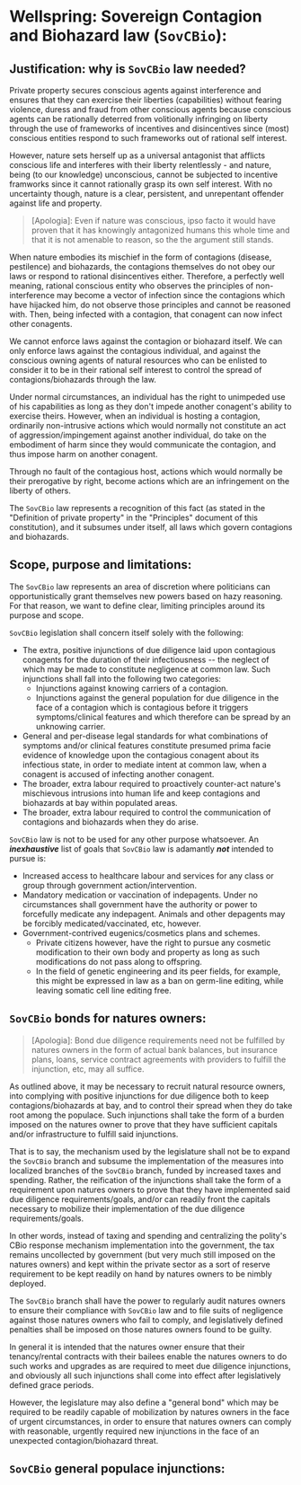 # Wellspring: Sovereign Contagion and Biohazard law (`SovCBio`):

## Justification: why is `SovCBio` law needed?

Private property secures conscious agents against interference and ensures that they can exercise their liberties (capabilities) without fearing violence, duress and fraud from other conscious agents because conscious agents can be rationally deterred from volitionally infringing on liberty through the use of frameworks of incentives and disincentives since (most) conscious entities respond to such frameworks out of rational self interest.

However, nature sets herself up as a universal antagonist that afflicts conscious life and interferes with their liberty relentlessly - and nature, being (to our knowledge) unconscious, cannot be subjected to incentive framworks since it cannot rationally grasp its own self interest. With no uncertainty though, nature is a clear, persistent, and unrepentant offender against life and property.

> [Apologia]: Even if nature was conscious, ipso facto it would have proven that it has knowingly antagonized humans this whole time and that it is not amenable to reason, so the the argument still stands.

When nature embodies its mischief in the form of contagions (disease, pestilence) and biohazards, the contagions themselves do not obey our laws or respond to rational disincentives either. Therefore, a perfectly well meaning, rational conscious entity who observes the principles of non-interference may become a vector of infection since the contagions which have hijacked him, do not observe those principles and cannot be reasoned with. Then, being infected with a contagion, that conagent can now infect other conagents.

We cannot enforce laws against the contagion or biohazard itself. We can only enforce laws against the contagious individual, and against the conscious owning agents of natural resources who can be enlisted to consider it to be in their rational self interest to control the spread of contagions/biohazards through the law.

Under normal circumstances, an individual has the right to unimpeded use of his capabilities as long as they don't impede another conagent's ability to exercise theirs. However, when an individual is hosting a contagion, ordinarily non-intrusive actions which would normally not constitute an act of aggression/impingement against another individual, do take on the embodiment of harm since they would communicate the contagion, and thus impose harm on another conagent.

Through no fault of the contagious host, actions which would normally be their prerogative by right, become actions which are an infringement on the liberty of others.

The `SovCBio` law represents a recognition of this fact (as stated in the "Definition of private property" in the "Principles" document of this constitution), and it subsumes under itself, all laws which govern contagions and biohazards.

## Scope, purpose and limitations:

The `SovCBio` law represents an area of discretion where politicians can opportunistically grant themselves new powers based on hazy reasoning. For that reason, we want to define clear, limiting principles around its purpose and scope. 

`SovCBio` legislation shall concern itself solely with the following: 
- The extra, positive injunctions of due diligence laid upon contagious conagents for the duration of their infectiousness -- the neglect of which may be made to constitute negligence at common law. Such injunctions shall fall into the following two categories:
  - Injunctions against knowing carriers of a contagion.
  - Injunctions against the general population for due diligence in the face of a contagion which is contagious before it triggers symptoms/clinical features and which therefore can be spread by an unknowing carrier.
- General and per-disease legal standards for what combinations of symptoms and/or clinical features constitute presumed prima facie evidence of knowledge upon the contagious conagent about its infectious state, in order to mediate intent at common law, when a conagent is accused of infecting another conagent.
- The broader, extra labour required to proactively counter-act nature's mischievous intrusions into human life and keep contagions and biohazards at bay within populated areas.
- The broader, extra labour required to control the communication of contagions and biohazards when they do arise.

`SovCBio` law is not to be used for any other purpose whatsoever. An ***inexhaustive*** list of goals that `SovCBio` law is adamantly ***not*** intended to pursue is:

- Increased access to healthcare labour and services for any class or group through government action/intervention.
- Mandatory medication or vaccination of indepagents. Under no circumstances shall government have the authority or power to forcefully medicate any indepagent. Animals and other depagents may be forcibly medicated/vaccinated, etc, however.
- Government-contrived eugenics/cosmetics plans and schemes.
  - Private citizens however, have the right to pursue any cosmetic modification to their own body and property as long as such modifications do not pass along to offspring.
  - In the field of genetic engineering and its peer fields, for example, this might be expressed in law as a ban on germ-line editing, while leaving somatic cell line editing free.

## `SovCBio` bonds for natures owners:

> [Apologia]: Bond due diligence requirements need not be fulfilled by natures owners in the form of actual bank balances, but insurance plans, loans, service contract agreements with providers to fulfill the injunction, etc, may all suffice.

As outlined above, it may be necessary to recruit natural resource owners, into complying with positive injunctions for due diligence both to keep contagions/biohazards at bay, and to control their spread when they do take root among the populace. Such injunctions shall take the form of a burden imposed on the natures owner to prove that they have sufficient capitals and/or infrastructure to fulfill said injunctions.

That is to say, the mechanism used by the legislature shall not be to expand the `SovCBio` branch and subsume the implementation of the measures into localized branches of the `SovCBio` branch, funded by increased taxes and spending. Rather, the reification of the injunctions shall take the form of a requirement upon natures owners to prove that they have implemented said due diligence requirements/goals, and/or can readily front the capitals necessary to mobilize their implementation of the due diligence requirements/goals.

In other words, instead of taxing and spending and centralizing the polity's CBio response mechanism implementation into the government, the tax remains uncollected by government (but very much still imposed on the natures owners) and kept within the private sector as a sort of reserve requirement to be kept readily on hand by natures owners to be nimbly deployed.

The `SovCBio` branch shall have the power to regularly audit natures owners to ensure their compliance with `SovCBio` law and to file suits of negligence against those natures owners who fail to comply, and legislatively defined penalties shall be imposed on those natures owners found to be guilty.

In general it is intended that the natures owner ensure that their tenancy/rental contracts with their bailees enable the natures owners to do such works and upgrades as are required to meet due diligence injunctions, and obviously all such injunctions shall come into effect after legislatively defined grace periods.

However, the legislature may also define a "general bond" which may be required to be readily capable of mobilization by natures owners in the face of urgent circumstances, in order to ensure that natures owners can comply with reasonable, urgently required new injunctions in the face of an unexpected contagion/biohazard threat.

## `SovCBio` general populace injunctions:

